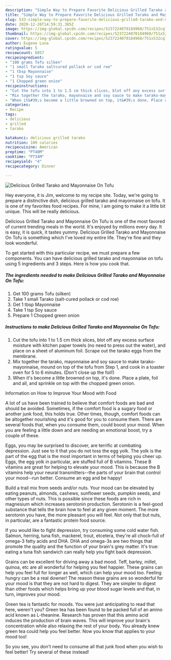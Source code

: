 ```yaml
---
description: "Simple Way to Prepare Favorite Delicious Grilled Tarako and Mayonnaise On Tofu"
title: "Simple Way to Prepare Favorite Delicious Grilled Tarako and Mayonnaise On Tofu"
slug: 533-simple-way-to-prepare-favorite-delicious-grilled-tarako-and-mayonnaise-on-tofu
date: 2020-12-26T14:59:31.385Z
image: https://img-global.cpcdn.com/recipes/5237224070184960/751x532cq70/delicious-grilled-tarako-and-mayonnaise-on-tofu-recipe-main-photo.jpg
thumbnail: https://img-global.cpcdn.com/recipes/5237224070184960/751x532cq70/delicious-grilled-tarako-and-mayonnaise-on-tofu-recipe-main-photo.jpg
cover: https://img-global.cpcdn.com/recipes/5237224070184960/751x532cq70/delicious-grilled-tarako-and-mayonnaise-on-tofu-recipe-main-photo.jpg
author: Eugene Luna
ratingvalue: 5
reviewcount: 8057
recipeingredient:
- "100 grams Tofu silken"
- "1 small Tarako saltcured pollack or cod roe"
- "1 tbsp Mayonnaise"
- "1 tsp Soy sauce"
- "1 Chopped green onion"
recipeinstructions:
- "Cut the tofu into 1 to 1.5 cm thick slices, blot off any excess surface moisture with kitchen paper towels (no need to press out the water), and place on a sheet of aluminum foil. Scrape out the tarako eggs from the membrane."
- "Mix together the tarako, mayonnaise and soy sauce to make tarako-mayonnaise, mound on top of the tofu from Step 1, and cook in a toaster oven for 5 to 6 minutes. (Don&#39;t close up the foil!)"
- "When it&#39;s become a little browned on top, it&#39;s done. Place a plate, foil and all, and sprinkle on top with the chopped green onion."
categories:
- Recipe
tags:
- delicious
- grilled
- tarako

katakunci: delicious grilled tarako 
nutrition: 109 calories
recipecuisine: American
preptime: "PT40M"
cooktime: "PT34M"
recipeyield: "4"
recipecategory: Dinner

---
```



![Delicious Grilled Tarako and Mayonnaise On Tofu](https://img-global.cpcdn.com/recipes/5237224070184960/751x532cq70/delicious-grilled-tarako-and-mayonnaise-on-tofu-recipe-main-photo.jpg)

Hey everyone, it is Jim, welcome to my recipe site. Today, we're going to prepare a distinctive dish, delicious grilled tarako and mayonnaise on tofu. It is one of my favorites food recipes. For mine, I am going to make it a little bit unique. This will be really delicious.

Delicious Grilled Tarako and Mayonnaise On Tofu is one of the most favored of current trending meals in the world. It's enjoyed by millions every day. It is easy, it is quick, it tastes yummy. Delicious Grilled Tarako and Mayonnaise On Tofu is something which I've loved my entire life. They're fine and they look wonderful.




To get started with this particular recipe, we must prepare a few components. You can have delicious grilled tarako and mayonnaise on tofu using 5 ingredients and 3 steps. Here is how you cook that.

<!--inarticleads1-->

##### The ingredients needed to make Delicious Grilled Tarako and Mayonnaise On Tofu:

1. Get 100 grams Tofu (silken)
1. Take 1 small Tarako (salt-cured pollack or cod roe)
1. Get 1 tbsp Mayonnaise
1. Take 1 tsp Soy sauce
1. Prepare 1 Chopped green onion




<!--inarticleads2-->

##### Instructions to make Delicious Grilled Tarako and Mayonnaise On Tofu:

1. Cut the tofu into 1 to 1.5 cm thick slices, blot off any excess surface moisture with kitchen paper towels (no need to press out the water), and place on a sheet of aluminum foil. Scrape out the tarako eggs from the membrane.
1. Mix together the tarako, mayonnaise and soy sauce to make tarako-mayonnaise, mound on top of the tofu from Step 1, and cook in a toaster oven for 5 to 6 minutes. (Don&#39;t close up the foil!)
1. When it&#39;s become a little browned on top, it&#39;s done. Place a plate, foil and all, and sprinkle on top with the chopped green onion.




Information on How to Improve Your Mood with Food


A lot of us have been trained to believe that comfort foods are bad and should be avoided. Sometimes, if the comfort food is a sugary food or another junk food, this holds true. Other times, though, comfort foods can be altogether nourishing and it's good for you to consume them. There are several foods that, when you consume them, could boost your mood. When you are feeling a little down and are needing an emotional boost, try a couple of these.

Eggs, you may be surprised to discover, are terrific at combating depression. Just see to it that you do not toss the egg yolk. The yolk is the part of the egg that is the most important in terms of helping you cheer up. Eggs, the egg yolk in particular, are stuffed full of B vitamins. These B vitamins are great for helping to elevate your mood. This is because the B vitamins help your neural transmitters--the parts of your brain that control your mood--run better. Consume an egg and be happy!

Build a trail mix from seeds and/or nuts. Your mood can be elevated by eating peanuts, almonds, cashews, sunflower seeds, pumpkin seeds, and other types of nuts. This is possible since these foods are rich in magnesium which increases serotonin production. Serotonin is a feel-good substance that tells the brain how to feel at any given moment. The more serotonin you have, the more pleasant you will feel. Not only that but nuts, in particular, are a fantastic protein food source.

If you would like to fight depression, try consuming some cold water fish. Salmon, herring, tuna fish, mackerel, trout, etcetera, they're all chock-full of omega-3 fatty acids and DHA. DHA and omega-3s are two things that promote the quality and the function of your brain's grey matter. It's true: eating a tuna fish sandwich can really help you fight back depression. 

Grains can be excellent for driving away a bad mood. Teff, barley, millet, quinoa, etc are all wonderful for helping you feel happier. These grains can help you feel full for longer as well, which can help your mood too. Feeling hungry can be a real downer! The reason these grains are so wonderful for your mood is that they are not hard to digest. They are simpler to digest than other foods which helps bring up your blood sugar levels and that, in turn, improves your mood.

Green tea is fantastic for moods. You were just anticipating to read that here, weren't you? Green tea has been found to be packed full of an amino acid known as L-theanine. Research has proven that this amino acid induces the production of brain waves. This will improve your brain's concentration while also relaxing the rest of your body. You already knew green tea could help you feel better. Now you know that applies to your mood too!

So you see, you don't need to consume all that junk food when you wish to feel better! Try several of these instead!

